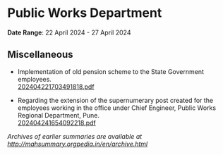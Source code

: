 # Public Works Department

**Date Range**: 22 April 2024 - 27 April 2024


## Miscellaneous
- Implementation of old pension scheme to the State Government employees.\
  [202404221703491818.pdf](https://gr.maharashtra.gov.in/Site/Upload/Government%20Resolutions/English/202404221703491818.pdf)

- Regarding the extension of the supernumerary post created for the employees working in the office under Chief Engineer, Public Works Regional Department, Pune.\
  [202404241654092218.pdf](https://gr.maharashtra.gov.in/Site/Upload/Government%20Resolutions/English/202404241654092218.pdf)


*Archives of earlier summaries are available at http://mahsummary.orgpedia.in/en/archive.html*